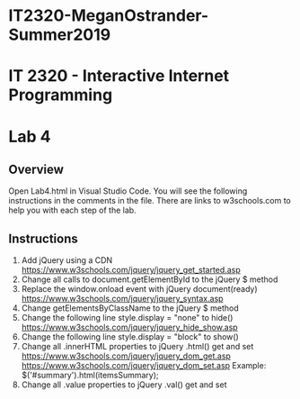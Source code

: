 # IT2320-MeganOstrander-Summer2019



# IT 2320 - Interactive Internet Programming
# Lab 4

## Overview
Open Lab4.html in Visual Studio Code. You will see the following instructions in the comments in the file. There are links to w3schools.com to help you with each step of the lab.

## Instructions
1. Add jQuery using a CDN 
    <https://www.w3schools.com/jquery/jquery_get_started.asp>
2. Change all calls to document.getElementById to the jQuery $ method
3. Replace the window.onload event with jQuery document(ready)
    <https://www.w3schools.com/jquery/jquery_syntax.asp>
4. Change getElementsByClassName to the jQuery $ method
5. Change the following line style.display = "none" to hide()
    <https://www.w3schools.com/jquery/jquery_hide_show.asp>
6. Change the following line style.display = "block" to show()
7. Change all .innerHTML properties to jQuery .html() get and set
    <https://www.w3schools.com/jquery/jquery_dom_get.asp>
    <https://www.w3schools.com/jquery/jquery_dom_set.asp>
    Example: $('#summary').html(itemsSummary);
8. Change all .value properties to jQuery .val() get and set